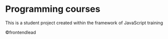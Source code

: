 # Programming courses

This is a student project created within the framework of JavaScript training

©frontendlead
